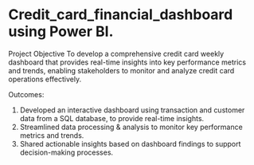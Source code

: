 # Credit_card_financial_dashboard using Power BI.
Project Objective 
To develop a comprehensive credit card weekly dashboard that provides real-time insights into key performance metrics and trends, enabling stakeholders to monitor and analyze credit card operations effectively.

Outcomes:
1. Developed an interactive dashboard using transaction and customer data from a SQL database, to provide real-time insights.
2. Streamlined data processing & analysis to monitor key performance metrics and trends.
3. Shared actionable insights based on dashboard findings to support decision-making processes. 


